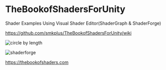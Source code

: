 # TheBookofShadersForUnity

Shader Examples Using Visual Shader Editor(ShaderGraph &amp; ShaderForge)

https://github.com/smkplus/TheBookofShadersForUnity/wiki

![circle by length](https://user-images.githubusercontent.com/16706911/39587325-75d14d56-4f0e-11e8-976f-045a8501d5b2.PNG)

![shaderforge](https://user-images.githubusercontent.com/16706911/39587405-ac757d64-4f0e-11e8-95e6-19ff4febc058.png)

https://thebookofshaders.com
